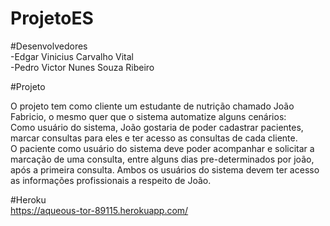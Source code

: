 # ProjetoES

#Desenvolvedores<br>
-Edgar Vinicius Carvalho Vital<br>
-Pedro Victor Nunes Souza Ribeiro<br>

#Projeto<br>

O projeto tem como cliente um estudante de nutrição chamado João Fabricio, o mesmo quer que o sistema automatize alguns cenários:<br>
Como usuário do sistema, João gostaria de poder cadastrar pacientes, marcar consultas para eles e ter acesso as consultas de cada cliente.<br>
O paciente como usuário do sistema deve poder acompanhar e solicitar a marcação de uma consulta, entre alguns dias pre-determinados por joão, após a primeira consulta.
Ambos os usuários do sistema devem ter acesso as informações profissionais a respeito de João. 

#Heroku<br>
https://aqueous-tor-89115.herokuapp.com/<br>
